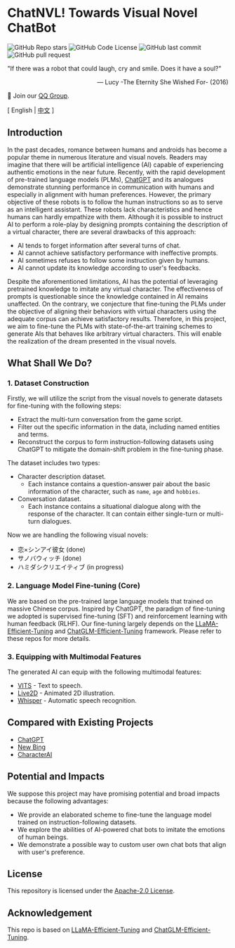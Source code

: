 # ChatNVL! Towards Visual Novel ChatBot

![GitHub Repo stars](https://img.shields.io/github/stars/hiyouga/ChatNVL-Towards-Visual-Novel-ChatBot?style=social)
![GitHub Code License](https://img.shields.io/github/license/hiyouga/ChatNVL-Towards-Visual-Novel-ChatBot)
![GitHub last commit](https://img.shields.io/github/last-commit/hiyouga/ChatNVL-Towards-Visual-Novel-ChatBot)
![GitHub pull request](https://img.shields.io/badge/PRs-welcome-blue)

"If there was a robot that could laugh, cry and smile. Does it have a soul?"

<p align="right">
— Lucy -The Eternity She Wished For- (2016)
</p>

👋 Join our [QQ Group](assets/qq.jpg).

\[ English | [中文](README_zh.md) \]

## Introduction

In the past decades, romance between humans and androids has become a popular theme in numerous literature and visual novels. Readers may imagine that there will be artificial intelligence (AI) capable of experiencing authentic emotions in the near future. Recently, with the rapid development of pre-trained language models (PLMs), [ChatGPT](https://openai.com/blog/chatgpt) and its analogues demonstrate stunning performance in communication with humans and especially in alignment with human preferences. However, the primary objective of these robots is to follow the human instructions so as to serve as an intelligent assistant. These robots lack characteristics and hence humans can hardly empathize with them. Although it is possible to instruct AI to perform a role-play by designing prompts containing the description of a virtual character, there are several drawbacks of this approach:

- AI tends to forget information after several turns of chat.
- AI cannot achieve satisfactory performance with ineffective prompts.
- AI sometimes refuses to follow some instruction given by humans.
- AI cannot update its knowledge according to user's feedbacks.

Despite the aforementioned limitations, AI has the potential of leveraging pretrained knowledge to imitate any virtual character. The effectiveness of prompts is questionable since the knowledge contained in AI remains unaffected. On the contrary, we conjecture that fine-tuning the PLMs under the objective of aligning their behaviors with virtual characters using the adequate corpus can achieve satisfactory results. Therefore, in this project, we aim to fine-tune the PLMs with state-of-the-art training schemes to generate AIs that behaves like arbitrary virtual characters. This will enable the realization of the dream presented in the visual novels.

## What Shall We Do?

### 1. Dataset Construction

Firstly, we will utilize the script from the visual novels to generate datasets for fine-tuning with the following steps:

- Extract the multi-turn conversation from the game script.
- Filter out the specific information in the data, including named entities and terms.
- Reconstruct the corpus to form instruction-following datasets using ChatGPT to mitigate the domain-shift problem in the fine-tuning phase.

The dataset includes two types:

- Character description dataset.
  - Each instance contains a question-answer pair about the basic information of the character, such as `name`, `age` and `hobbies`.
- Conversation dataset.
  - Each instance contains a situational dialogue along with the response of the character. It can contain either single-turn or multi-turn dialogues.

Now we are handling the following visual novels:

- 恋×シンアイ彼女 (done)
- サノバウィッチ (done)
- ハミダシクリエイティブ (in progress)

### 2. Language Model Fine-tuning (Core)

We are based on the pre-trained large language models that trained on massive Chinese corpus. Inspired by ChatGPT, the paradigm of fine-tuning we adopted is supervised fine-tuning (SFT) and reinforcement learning with human feedback (RLHF). Our fine-tuning largely depends on the [LLaMA-Efficient-Tuning](https://github.com/hiyouga/LLaMA-Efficient-Tuning) and [ChatGLM-Efficient-Tuning](https://github.com/hiyouga/ChatGLM-Efficient-Tuning) framework. Please refer to these repos for more details.

### 3. Equipping with Multimodal Features

The generated AI can equip with the following multimodal features:

- [VITS](https://github.com/jaywalnut310/vits) - Text to speech.
- [Live2D](https://www.live2d.com/) - Animated 2D illustration.
- [Whisper](https://openai.com/research/whisper) - Automatic speech recognition.

## Compared with Existing Projects

- [ChatGPT](https://chat.openai.com/)
- [New Bing](https://www.bing.com/search?q=Bing+AI)
- [CharacterAI](https://beta.character.ai/)

## Potential and Impacts

We suppose this project may have promising potential and broad impacts because the following advantages:

- We provide an elaborated scheme to fine-tune the language model trained on instruction-following datasets.
- We explore the abilities of AI-powered chat bots to imitate the emotions of human beings.
- We demonstrate a possible way to custom user own chat bots that align with user's preference.

## License

This repository is licensed under the [Apache-2.0 License](LICENSE).

## Acknowledgement

This repo is based on [LLaMA-Efficient-Tuning](https://github.com/hiyouga/LLaMA-Efficient-Tuning) and [ChatGLM-Efficient-Tuning](https://github.com/hiyouga/ChatGLM-Efficient-Tuning).
